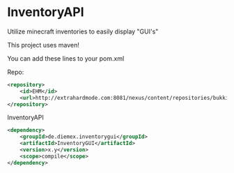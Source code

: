 InventoryAPI
============

Utilize minecraft inventories to easily display "GUI's"

This project uses maven!

You can add these lines to your pom.xml

Repo:

```xml
<repository>
    <id>EHM</id>
    <url>http://extrahardmode.com:8081/nexus/content/repositories/bukkit-plugins/</url>
</repository>
```

InventoryAPI
```xml
<dependency>
    <groupId>de.diemex.inventorygui</groupId>
    <artifactId>InventoryGUI</artifactId>
    <version>x.y</version>
    <scope>compile</scope>
</dependency>
```
